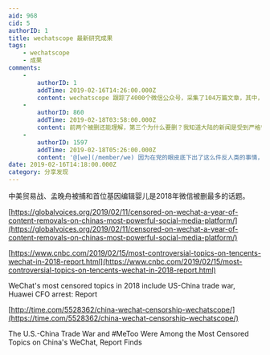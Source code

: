 ```yaml
---
aid: 968
cid: 5
authorID: 1
title: wechatscope 最新研究成果
tags:
    - wechatscope
    - 成果
comments:
    -
        authorID: 1
        addTime: 2019-02-16T14:26:00.000Z
        content: wechatscope 跟踪了4000个微信公众号，采集了104万篇文章，其中，大约有11000篇文章被删。
    -
        authorID: 860
        addTime: 2019-02-18T03:58:00.000Z
        content: 前两个被删还能理解，第三个为什么要删？我知道大陆的新闻是受到严格管制的，但没想到严到这种程度，连一个人搞基因编辑这种事情都不能讨论。
    -
        authorID: 1597
        addTime: 2019-02-18T05:26:00.000Z
        content: '@[we](/member/we) 因为在党的眼皮底下出了这么件反人类的事情，显得领导不力。'
date: 2019-02-16T14:18:00.000Z
category: 分享发现
---
```


中美贸易战、孟晚舟被捕和首位基因编辑婴儿是2018年微信被删最多的话题。

[https://globalvoices.org/2019/02/11/censored-on-wechat-a-year-of-content-removals-on-chinas-most-powerful-social-media-platform/](https://globalvoices.org/2019/02/11/censored-on-wechat-a-year-of-content-removals-on-chinas-most-powerful-social-media-platform/)

[https://www.cnbc.com/2019/02/15/most-controversial-topics-on-tencents-wechat-in-2018-report.html](https://www.cnbc.com/2019/02/15/most-controversial-topics-on-tencents-wechat-in-2018-report.html)

WeChat's most censored topics in 2018 include US-China trade war, Huawei CFO arrest: Report

[http://time.com/5528362/china-wechat-censorship-wechatscope/](https://time.com/5528362/china-wechat-censorship-wechatscope/)

The U.S.-China Trade War and #MeToo Were Among the Most Censored Topics on China's WeChat, Report Finds
